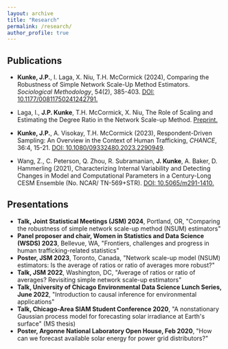 ```yaml
---
layout: archive
title: "Research"
permalink: /research/
author_profile: true
---
```


## Publications

- **Kunke, J.P.**, I. Laga, X. Niu, T.H. McCormick (2024), Comparing the Robustness of Simple Network Scale-Up Method Estimators. *Sociological Methodology*, 54(2), 385-403. [DOI: 10.1177/00811750241242791.](https://doi.org/10.1177/00811750241242791)

- Laga, I., **J.P. Kunke**, T.H. McCormick, X. Niu, The Role of Scaling and Estimating the Degree Ratio in the Network Scale-up Method. [Preprint.](https://doi.org/10.48550/arXiv.2305.04381)

- **Kunke, J.P.**, A. Visokay, T.H. McCormick (2023), Respondent-Driven Sampling: An Overview in the Context of Human Trafficking, *CHANCE*, 36:4, 15-21. [DOI: 10.1080/09332480.2023.2290949](https://doi.org/10.1080/09332480.2023.2290949).

- Wang, Z., C. Peterson, Q. Zhou, R. Subramanian, **J. Kunke**, A. Baker, D. Hammerling (2021), Characterizing Internal Variability and Detecting Changes in Model and Computational Parameters in a Century-Long CESM Ensemble (No. NCAR/ TN-569+STR). [DOI: 10.5065/m291-1410.](http://dx.doi.org/10.5065/m291-1410)

## Presentations

- **Talk, Joint Statistical Meetings (JSM) 2024**, Portland, OR, "Comparing the robustness of simple network scale-up method (NSUM) estimators"
- **Panel proposer and chair, Women in Statistics and Data Science (WSDS) 2023**, Bellevue, WA, "Frontiers, challenges and progress in human trafficking-related statistics"
- **Poster, JSM 2023**, Toronto, Canada, "Network scale-up model (NSUM) estimators: Is the average of ratios or ratio of averages more robust?"
- **Talk, JSM 2022**, Washington, DC, "Average of ratios or ratio of averages? Revisiting simple network scale-up estimators"
- **Talk, University of Chicago Environmental Data Science Lunch Series, June 2022**, "Introduction to causal inference for environmental applications"
- **Talk, Chicago-Area SIAM Student Conference 2020**, "A nonstationary Gaussian process model for forecasting solar irradiance at Earth's surface" (MS thesis)
- **Poster, Argonne National Laboratory Open House, Feb 2020**, "How can we forecast available solar energy for power grid distributors?"
